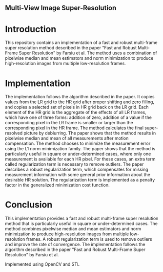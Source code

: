 ## Multi-View Image Super-Resolution

# Introduction

This repository contains an implementation of a fast and robust multi-frame super resolution method described in the paper "Fast and Robust Multi-Frame Super Resolution" by Farsiu et al. The method uses a combination of pixelwise median and mean estimators and norm minimization to produce high-resolution images from multiple low-resolution frames.

# Implementation

The implementation follows the algorithm described in the paper. It copies values from the LR grid to the HR grid after proper shifting and zero filling, and copies a selected set of pixels in HR grid back on the LR grid. Each element of the HR grid is the aggregate of the effects of all LR frames, which have one of three forms: addition of zero, addition of a value if the corresponding pixel in the LR frame is smaller or larger than the corresponding pixel in the HR frame.
The method calculates the final super-resolved picture by deblurring. The paper shows that the method results in pixelwise median and mean of all measurements after motion compensation. The method chooses to minimize the measurement error using the L1 norm minimization family.
The paper shows that the method is particularly useful in square or under-determined cases, where only one measurement is available for each HR pixel. For these cases, an extra term called regularization term is necessary to remove outliers. The paper describes a robust regularization term, which compensates for missing measurement information with some general prior information about the desirable HR solution. The regularization term is implemented as a penalty factor in the generalized minimization cost function.

# Conclusion

This implementation provides a fast and robust multi-frame super resolution method that is particularly useful in square or under-determined cases. The method combines pixelwise median and mean estimators and norm minimization to produce high-resolution images from multiple low-resolution frames. A robust regularization term is used to remove outliers and improve the rate of convergence. The implementation follows the algorithm described in the paper "Fast and Robust Multi-Frame Super Resolution" by Farsiu et al.

Implemented using OpenCV and STL
